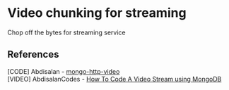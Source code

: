 # Video chunking for streaming

Chop off the bytes for streaming service

## References

[CODE] Abdisalan - [mongo-http-video](https://github.com/Abdisalan/blog-code-examples/tree/master/mongo-http-video) \
[VIDEO] AbdisalanCodes - [How To Code A Video Stream using MongoDB](https://www.youtube.com/watch?v=y6Z-SZt-Xvw&ab_channel=AbdisalanCodes)

